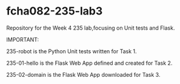 # fcha082-235-lab3
Repository for the Week 4 235 lab,focusing on Unit tests and Flask.

IMPORTANT:

235-robot is the Python Unit tests written for Task 1.

235-01-hello is the Flask Web App defined and created for Task 2.

235-02-domain is the Flask Web App downloaded for Task 3.
